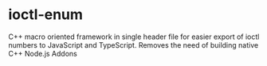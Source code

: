 # ioctl-enum

C++ macro oriented framework in single header file for easier export of ioctl numbers to JavaScript and TypeScript. Removes the need of building native C++ Node.js Addons
